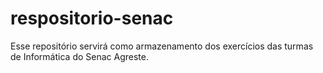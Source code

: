 # respositorio-senac
Esse repositório servirá como armazenamento dos exercícios das turmas de Informática do Senac Agreste.
